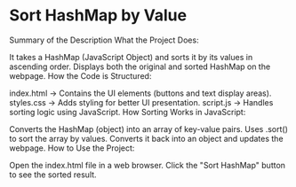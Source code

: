 # Sort HashMap by Value 

Summary of the Description
What the Project Does:

It takes a HashMap (JavaScript Object) and sorts it by its values in ascending order.
Displays both the original and sorted HashMap on the webpage.
How the Code is Structured:

index.html → Contains the UI elements (buttons and text display areas).
styles.css → Adds styling for better UI presentation.
script.js → Handles sorting logic using JavaScript.
How Sorting Works in JavaScript:

Converts the HashMap (object) into an array of key-value pairs.
Uses .sort() to sort the array by values.
Converts it back into an object and updates the webpage.
How to Use the Project:

Open the index.html file in a web browser.
Click the "Sort HashMap" button to see the sorted result.


